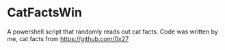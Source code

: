 # CatFactsWin
A powershell script that randomly reads out cat facts.
Code was written by me, cat facts from https://github.com/0x27
